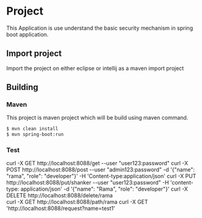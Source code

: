# Project
This Application is use understand the basic security mechanism in spring boot application.

## Import project
Import the project on either eclipse or intellij as a maven import project

## Building

### Maven
This project is maven project which will be build using maven command.

```bash
$ mvn clean install
$ mvn spring-boot:run

```

### Test
curl -X GET http://localhost:8088/get  --user "user123:password"
curl -X POST http://localhost:8088/post --user "admin123:password" -d '{"name": "rama", "role": "developer"}' -H 'Content-type:application/json'
curl -X PUT http://localhost:8088/put/shanker --user "user123:password" -H 'content-type: application/json' -d '{"name": "Rama", "role": "developer"}'
curl -X DELETE http://localhost:8088/delete/rama  
curl -X GET http://localhost:8088/path/rama
curl -X GET 'http://localhost:8088/request?name=test1' 